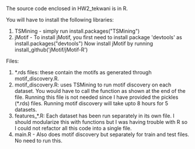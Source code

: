 The source code enclosed in HW2_tekwani is in R.

You will have to install the following libraries:

1) TSMining - simply run install.packages("TSMining")
2) jMotif - To install jMotif, you first need to install package 'devtools' as install.packages("devtools")
Now install jMotif by running install_github('jMotif/jMotif-R')

Files:

1) *.rds files: these contain the motifs as generated through motif_discovery.R. 
2) motif_discovery.R: uses TSMining to run motif discovery on each dataset. You would have to call the function as shown at the end of the file.
Running this file is not needed since I have provided the pickles (*.rds) files. Running motif discovery will take upto 8 hours for 5 datasets.
3) features_*.R: Each dataset has been run separately in its own file. I should modularize this with functions but I was having trouble with R so I could not refactor all this code into a single file. 
4) main.R - Also does motif discovery but separately for train and test files. No need to run this. 


